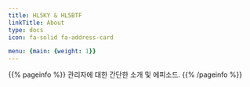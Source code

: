 ```yaml
---
title: HL5KY & HL5BTF
linkTitle: About
type: docs
icon: fa-solid fa-address-card

menu: {main: {weight: 1}}
---
```

<!--
----------------------------------------------------
상부 메뉴에 아이콘이 보이도록 하려면
menu: {main: {pre: <i class="fa-solid fa-address-card"></i>}}
weight: 60

상부 메뉴에서 아이콘을 없애려면
menu: {main: {weight: 60}}
----------------------------------------------------
메인 페이지 (첫 페이지)의 맨 아래, All rights Reserved 의 아래에 있는 "About xxxx"는
About 폴더가 있어야 표시되며, title의 내용이 그대로 표시된다.

그리고, 기본적으로 hugo.toml 에서 아래의 내용이 false가 되어야 표시된다.
footer_about_disable = false
----------------------------------------------------
-->
{{% pageinfo %}}
관리자에 대한 간단한 소개 및 에피소드.
{{% /pageinfo %}}




